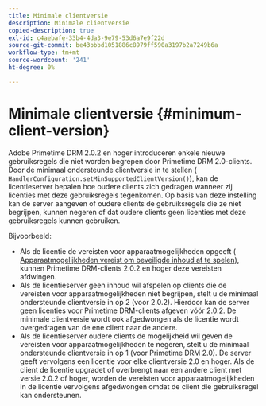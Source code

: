```yaml
---
title: Minimale clientversie
description: Minimale clientversie
copied-description: true
exl-id: c4aebafe-33b4-4da3-9e79-53d6a7e9f22d
source-git-commit: be43bbbd1051886c8979ff590a3197b2a7249b6a
workflow-type: tm+mt
source-wordcount: '241'
ht-degree: 0%

---
```


# Minimale clientversie {#minimum-client-version}

Adobe Primetime DRM 2.0.2 en hoger introduceren enkele nieuwe gebruiksregels die niet worden begrepen door Primetime DRM 2.0-clients. Door de minimaal ondersteunde clientversie in te stellen ( `HandlerConfiguration.setMinSupportedClientVersion()`), kan de licentieserver bepalen hoe oudere clients zich gedragen wanneer zij licenties met deze gebruiksregels tegenkomen. Op basis van deze instelling kan de server aangeven of oudere clients de gebruiksregels die ze niet begrijpen, kunnen negeren of dat oudere clients geen licenties met deze gebruiksregels kunnen gebruiken.

Bijvoorbeeld:

* Als de licentie de vereisten voor apparaatmogelijkheden opgeeft ( [Apparaatmogelijkheden vereist om beveiligde inhoud af te spelen](../../../protecting-content/introduction/usage-rules/runtime-application-restrictions/device-capabilities.md)), kunnen Primetime DRM-clients 2.0.2 en hoger deze vereisten afdwingen.
* Als de licentieserver geen inhoud wil afspelen op clients die de vereisten voor apparaatmogelijkheden niet begrijpen, stelt u de minimaal ondersteunde clientversie in op 2 (voor 2.0.2). Hierdoor kan de server geen licenties voor Primetime DRM-clients afgeven vóór 2.0.2. De minimale clientversie wordt ook afgedwongen als de licentie wordt overgedragen van de ene client naar de andere.
* Als de licentieserver oudere clients de mogelijkheid wil geven de vereisten voor apparaatmogelijkheden te negeren, stelt u de minimaal ondersteunde clientversie in op 1 (voor Primetime DRM 2.0). De server geeft vervolgens een licentie voor elke clientversie 2.0 en hoger. Als de client de licentie upgradet of overbrengt naar een andere client met versie 2.0.2 of hoger, worden de vereisten voor apparaatmogelijkheden in de licentie vervolgens afgedwongen omdat de client die gebruiksregel kan ondersteunen.
